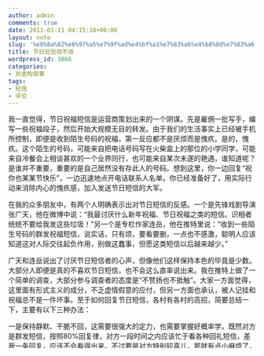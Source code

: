 ```yaml
---
author: admin
comments: true
date: 2011-01-11 04:15:18+00:00
layout: note
slug: '%e8%8a%82%e6%97%a5%e7%9f%ad%e4%bf%a1%e7%83%a6%e4%b8%8d%e7%83%a6'
title: 节日短信烦不烦
wordpress_id: 3866
categories:
- 非虚构叙事
tags:
- 短信
- 评论
---
```


我一直觉得，节日祝福短信是运营商策划出来的一个阴谋。先是雇佣一批写手，编写一些祝福段子，然后开始大规模无目的转发。由于我们的生活事实上已经被手机所控制，即便是收到陌生号码的祝福，第一反应都不是厌烦而是愧疚。是的，愧疚。这个陌生的号码，可能来自把电话号码写在火柴盒上的那位的小学同学，可能来自冷餐会上相谈甚欢的一个业界同行，也可能来自某次未遂的艳遇，谁知道呢？是谁并不重要，重要的是自己居然没有存此人的号码。想到这里，你一边回复“祝你也某某节快乐”，一边迅速地点开电话联系人名单。你已经准备好了，用实际行动来消除内心的愧疚感，加入发送节日短信的大军。

在我的众多朋友中，有两个人明确表示出对节日短信的反感。一个是先锋戏剧导演张广天，他在微博中说：“我最讨厌什么新年祝福、节日祝福之类的短信。识相者统统不要给我发这些垃圾！”另一个是专栏作家连岳，他在推特里说：“收到一些陌生号码的群发祝福短信，说实话，只有烦，要看要删，一点也不感激，聪明人应该知道这对人际交往起负作用，别做这蠢事，但愿这类短信以后越来越少。”

广天和连岳说出了讨厌节日短信者的心声，但像他们这样保持本色的毕竟是少数。大部分人即便是真的不喜欢节日短信，也不会这么直率说出来。我在推特上做了一个简单的调查，大部分参与调查者的态度是“不赞扬也不抵触”。大家一方面觉得，这里面有形式主义的成分，不乏虚情假意的应付，但另一方面也承认，被人记挂和祝福总不是一件坏事。至于如何回复节日短信，各村有各村的高招，简要总结一下，主要有以下三种办法：

一是保持静默、干脆不回，这需要很强大的定力，也需要掌握好概率学。既然对方是群发短信，按照80%回复律，对方一段时间之内应该忙于看各种回礼短信，差我一条回复，应该不会看得出来。不过要是对方特别较真儿，那就有点小麻烦了，积少成多，就会引发龃龉和不快。

二是转发对转发，通常做法是把甲乙丙发来的短信，原样拷贝，改换顺序，发给丙甲乙。这种回复方式的优点是节约时间，也节约感情，不必搜肠刮肚、改编原创。不过也有缺点，弄不好容易忘了修改姓名，自摆乌龙，因此需要注意力高度集中。不过也有捷径，我认识一位程序员，就编写了一个短信自动回复发送程序，用正则表达式替换称谓。我曾经向他提出购买这个软件，但他以“文科生不应在这种事上偷懒”为由，拒绝了。

三是原创回复。这需要极大的耐心和高涨的热情才能做到。我认识一位写科幻小说的醍醐君，他从第一个手机起一直坚持原创短信，一般是把亲人老友发一遍，其他人谁给他发，他就给谁回复，绝对手打，从不粘贴。这得需要多么热爱生活啊！

我个人喜欢第三种方式，尽管我承认自己充其量只能做到原创对原创。原创的节日短信，不管有无文采，不管文字长短，原创的文本里总有一种扑面而来的活气。每到春节，我总能收到一个熟人的短信：“我，XXX，在浙北一个小山村向您发来问候。我苦孩子出身，通过个人奋斗，渐渐在社会上找到了自己的位置。而这一切跟您的照应帮助是分不开的。值此新春佳节，请接受我，一个农村子弟，由衷的祝福……”读到这里，我眼前闪过许多熟悉的画面“高祖还乡”“胡汉三回来”“李敖北京之行”。最后，我激动地在瑟瑟寒风中，在手机上敲下一行字：“苦根苦藤连苦瓜，天下苦娃是一家。祝你快乐！”
